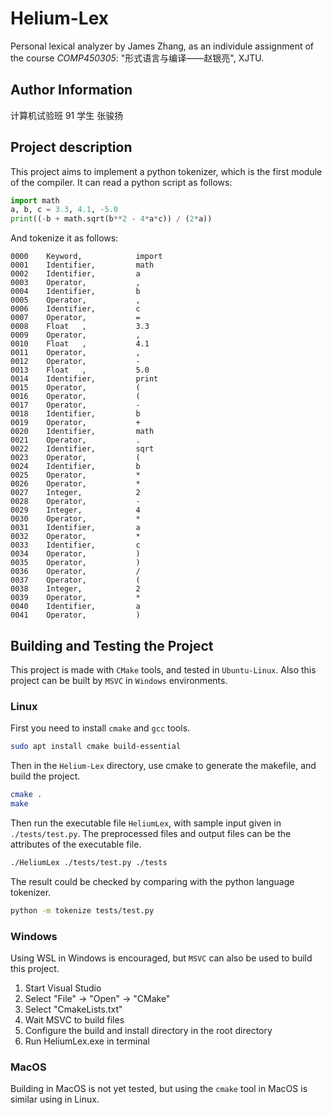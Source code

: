 # Helium-Lex

 Personal lexical analyzer by James Zhang, as an individule assignment of the course *COMP450305*: "形式语言与编译——赵银亮", XJTU.



## Author Information

计算机试验班 91 学生 张骏扬



## Project description

This project aims to implement a python tokenizer, which is the first module of the compiler. It can read a python script as follows:

```python
import math
a, b, c = 3.3, 4.1, -5.0
print((-b + math.sqrt(b**2 - 4*a*c)) / (2*a))
```

And tokenize it as follows:

```plain
0000	Keyword,			import
0001	Identifier,			math
0002	Identifier,			a
0003	Operator,			,
0004	Identifier,			b
0005	Operator,			,
0006	Identifier,			c
0007	Operator,			=
0008	Float   ,			3.3
0009	Operator,			,
0010	Float   ,			4.1
0011	Operator,			,
0012	Operator,			-
0013	Float   ,			5.0
0014	Identifier,			print
0015	Operator,			(
0016	Operator,			(
0017	Operator,			-
0018	Identifier,			b
0019	Operator,			+
0020	Identifier,			math
0021	Operator,			.
0022	Identifier,			sqrt
0023	Operator,			(
0024	Identifier,			b
0025	Operator,			*
0026	Operator,			*
0027	Integer,			2
0028	Operator,			-
0029	Integer,			4
0030	Operator,			*
0031	Identifier,			a
0032	Operator,			*
0033	Identifier,			c
0034	Operator,			)
0035	Operator,			)
0036	Operator,			/
0037	Operator,			(
0038	Integer,			2
0039	Operator,			*
0040	Identifier,			a
0041	Operator,			)

```





## Building and Testing the Project

This project is made with `CMake` tools, and tested in `Ubuntu-Linux`. Also this project can be built by `MSVC` in `Windows` environments.



### Linux

First you need to install `cmake` and `gcc` tools.

```bash
sudo apt install cmake build-essential
```

Then in the `Helium-Lex` directory, use cmake to generate the makefile, and build the project.

```bash
cmake .
make
```

Then run the executable file `HeliumLex`, with sample input given in `./tests/test.py`. The preprocessed files and output files can be the attributes of the executable file.

```bash
./HeliumLex ./tests/test.py ./tests
```



The result could be checked by comparing with the python language tokenizer.

```bash
python -m tokenize tests/test.py
```





### Windows

Using WSL in Windows is encouraged, but `MSVC` can also be used to build this project.

 1. Start Visual Studio
 2. Select "File" -> "Open" -> "CMake"
 3. Select "CmakeLists.txt"
 4. Wait MSVC to build files
 5. Configure the build and install directory in the root directory
 6. Run HeliumLex.exe in terminal



### MacOS

Building in MacOS is not yet tested, but using the `cmake` tool in MacOS is similar using in Linux.